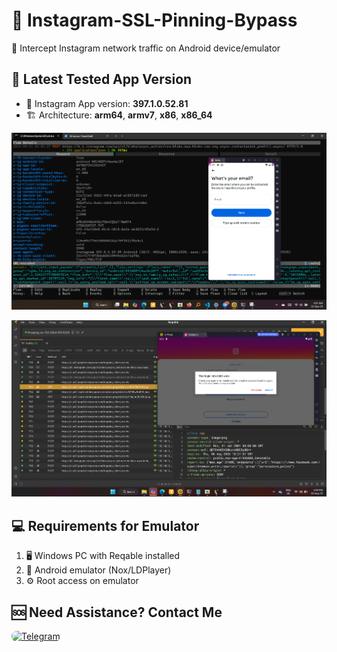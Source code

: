 # 🔐 Instagram-SSL-Pinning-Bypass
📡 Intercept Instagram network traffic on Android device/emulator

## 📌 Latest Tested App Version
- 🎯 Instagram App version: **397.1.0.52.81**  
- 🏗️ Architecture: **arm64**, **armv7**, **x86**, **x86_64**

![main desktop](https://raw.githubusercontent.com/SHAJON-404/Instagram-SSL-Pinning-Bypass/main/IMAGE/v399.jpg)

![headers desktop](https://raw.githubusercontent.com/SHAJON-404/Instagram-SSL-Pinning-Bypass/main/IMAGE/instagram2.jpg)

## 💻 Requirements for Emulator
1. 🖥️ Windows PC with Reqable installed  
2. 📲 Android emulator (Nox/LDPlayer)  
3. ⚙️ Root access on emulator  

## 🆘 Need Assistance? Contact Me
<p align="left">
  <a href="https://t.me/DarknessKing999" target="_blank">
    <img src="https://img.shields.io/badge/💬_Chat_on_Telegram-2CA5E0?style=for-the-badge&logo=telegram&logoColor=white&labelColor=121212&color=26A5E4&logoWidth=20" alt="Telegram" style="border-radius: 8px;"/>
  </a>
</p>
